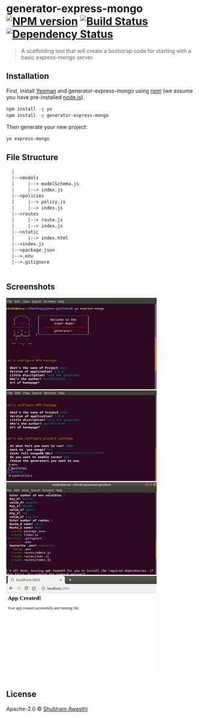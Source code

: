 # generator-express-mongo [![NPM version][npm-image]][npm-url] [![Build Status][travis-image]][travis-url] [![Dependency Status][daviddm-image]][daviddm-url]
> A scaffolding tool that will create a bootstrap code for starting with a basic express-mongo server.

## Installation

First, install [Yeoman](http://yeoman.io) and generator-express-mongo using [npm](https://www.npmjs.com/) (we assume you have pre-installed [node.js](https://nodejs.org/)).

```bash
npm install -g yo
npm install -g generator-express-mongo
```

Then generate your new project:

```bash
yo express-mongo
```

## File Structure
```
  |
  |-->models
  |     |--> modelSchema.js
  |     |--> index.js
  |-->policies
  |     |--> policy.js
  |     |--> index.js
  |-->routes
  |     |--> route.js
  |     |--> index.js
  |-->static
  |     |--> index.html
  |-->index.js
  |-->package.json
  |-->.env
  |-->.gitignore
  
```
## Screenshots
<img src="https://github.com/awasthishubh/generator-express-mongo/blob/master/screenshots/Screenshot%20from%202019-03-12%2014-07-07.png" width="400px">
<img src="https://github.com/awasthishubh/generator-express-mongo/blob/master/screenshots/Screenshot%20from%202019-03-12%2014-07-40.png" width="400px">
<img src="https://github.com/awasthishubh/generator-express-mongo/blob/master/screenshots/Screenshot%20from%202019-03-12%2014-10-17.png" width="400px">
<img src="https://github.com/awasthishubh/generator-express-mongo/blob/master/screenshots/Screenshot%20from%202019-03-12%2014-14-17.png" width="400px">


## License

Apache-2.0 © [Shubham Awasthi](awasthishubh.github.io)


[npm-image]: https://badge.fury.io/js/generator-express-mongo.svg
[npm-url]: https://npmjs.org/package/generator-express-mongo
[travis-image]: https://travis-ci.org/awasthishubh/generator-express-mongo.svg?branch=master
[travis-url]: https://travis-ci.org/awasthishubh/generator-express-mongo
[daviddm-image]: https://david-dm.org/awasthishubh/generator-express-mongo.svg?theme=shields.io
[daviddm-url]: https://david-dm.org/awasthishubh/generator-express-mongo
